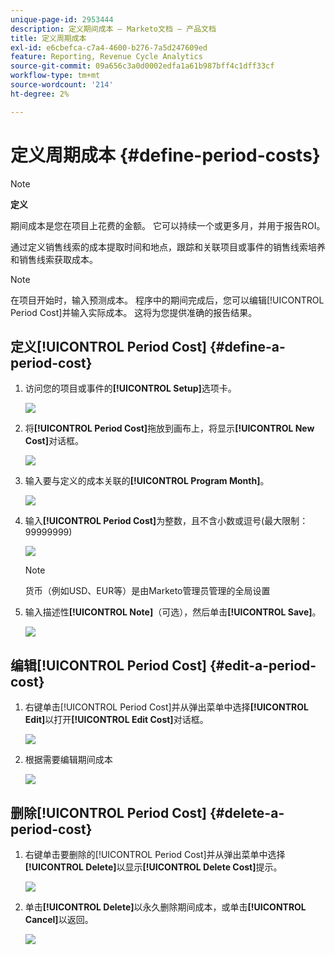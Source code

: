 ```yaml
---
unique-page-id: 2953444
description: 定义期间成本 — Marketo文档 — 产品文档
title: 定义周期成本
exl-id: e6cbefca-c7a4-4600-b276-7a5d247609ed
feature: Reporting, Revenue Cycle Analytics
source-git-commit: 09a656c3a0d0002edfa1a61b987bff4c1dff33cf
workflow-type: tm+mt
source-wordcount: '214'
ht-degree: 2%

---
```


# 定义周期成本 {#define-period-costs}

>[!NOTE]
>
>**定义**
>
>期间成本是您在项目上花费的金额。 它可以持续一个或更多月，并用于报告ROI。

通过定义销售线索的成本提取时间和地点，跟踪和关联项目或事件的销售线索培养和销售线索获取成本。

>[!NOTE]
>
>在项目开始时，输入预测成本。 程序中的期间完成后，您可以编辑[!UICONTROL Period Cost]并输入实际成本。 这将为您提供准确的报告结果。

## 定义[!UICONTROL Period Cost] {#define-a-period-cost}

1. 访问您的项目或事件的&#x200B;**[!UICONTROL Setup]**&#x200B;选项卡。

   ![](assets/image2015-4-24-11-3a13-3a27.png)

1. 将&#x200B;**[!UICONTROL Period Cost]**&#x200B;拖放到画布上，将显示&#x200B;**[!UICONTROL New Cost]**&#x200B;对话框。

   ![](assets/image2015-4-24-16-3a31-3a15.png)

1. 输入要与定义的成本关联的&#x200B;**[!UICONTROL Program Month]**。

   ![](assets/image2015-4-24-16-3a11-3a30.png)

1. 输入&#x200B;**[!UICONTROL Period Cost]**&#x200B;为整数，且不含小数或逗号(最大限制：99999999)

   ![](assets/image2015-4-24-16-3a10-3a24.png)

   >[!NOTE]
   >
   >货币（例如USD、EUR等）是由Marketo管理员管理的全局设置

1. 输入描述性&#x200B;**[!UICONTROL Note]**（可选），然后单击&#x200B;**[!UICONTROL Save]**。

   ![](assets/image2015-4-24-16-3a21-3a16.png)

## 编辑[!UICONTROL Period Cost] {#edit-a-period-cost}

1. 右键单击[!UICONTROL Period Cost]并从弹出菜单中选择&#x200B;**[!UICONTROL Edit]**&#x200B;以打开&#x200B;**[!UICONTROL Edit Cost]**&#x200B;对话框。

   ![](assets/image2015-4-24-16-3a26-3a29.png)

1. 根据需要编辑期间成本

   ![](assets/image2015-4-24-16-3a27-3a38.png)

## 删除[!UICONTROL Period Cost] {#delete-a-period-cost}

1. 右键单击要删除的[!UICONTROL Period Cost]并从弹出菜单中选择&#x200B;**[!UICONTROL Delete]**&#x200B;以显示&#x200B;**[!UICONTROL Delete Cost]**&#x200B;提示。

   ![](assets/image2015-4-24-16-3a33-3a32.png)

1. 单击&#x200B;**[!UICONTROL Delete]**&#x200B;以永久删除期间成本，或单击&#x200B;**[!UICONTROL Cancel]**&#x200B;以返回。

   ![](assets/image2015-4-24-16-3a34-3a38.png)
